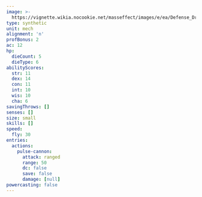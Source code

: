 ```yaml
---
image: >-
  https://vignette.wikia.nocookie.net/masseffect/images/e/ea/Defense_Drone.png/revision/latest/scale-to-width-down/606?cb=20120407052056
type: synthetic
unit: mech
alignment: 'n'
profBonus: 2
ac: 12
hp:
  dieCount: 5
  dieType: 6
abilityScores:
  str: 11
  dex: 14
  con: 11
  int: 10
  wis: 10
  cha: 6
savingThrows: []
senses: []
size: small
skills: []
speed:
  fly: 30
entries:
  actions:
    pulse-cannon:
      attack: ranged
      range: 50
      dc: false
      save: false
      damage: [null]
powercasting: false
---
```

